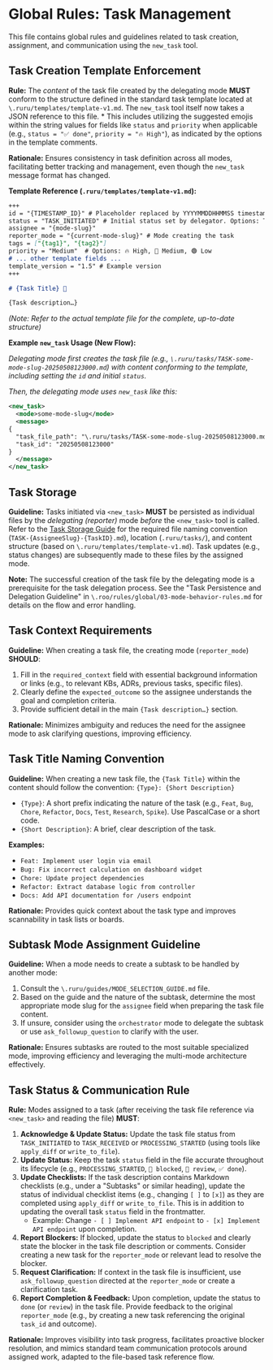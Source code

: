 # Global Rules: Task Management

This file contains global rules and guidelines related to task creation, assignment, and communication using the `new_task` tool.

## Task Creation Template Enforcement

**Rule:** The *content* of the task file created by the delegating mode **MUST** conform to the structure defined in the standard task template located at `\.ruru/templates/template-v1.md`. The `new_task` tool itself now takes a JSON reference to this file.
    *   This includes utilizing the suggested emojis within the string values for fields like `status` and `priority` when applicable (e.g., `status = "✅ done"`, `priority = "🔥 High"`), as indicated by the options in the template comments.

**Rationale:** Ensures consistency in task definition across all modes, facilitating better tracking and management, even though the `new_task` message format has changed.

**Template Reference (`.ruru/templates/template-v1.md`):**
```markdown
+++
id = "{TIMESTAMP_ID}" # Placeholder replaced by YYYYMMDDHHMMSS timestamp by delegator
status = "TASK_INITIATED" # Initial status set by delegator. Options: TASK_INITIATED, TASK_RECEIVED, PROCESSING_STARTED, 🛑 blocked, 👀 review, ✅ done, ❌ cancelled
assignee = "{mode-slug}"
reporter_mode = "{current-mode-slug}" # Mode creating the task
tags = ["{tag1}", "{tag2}"]
priority = "Medium"  # Options: 🔥 High, 🔶 Medium, 🟢 Low
# ... other template fields ...
template_version = "1.5" # Example version
+++

# {Task Title} 📌

{Task description…}
```
*(Note: Refer to the actual template file for the complete, up-to-date structure)*

**Example `new_task` Usage (New Flow):**

*Delegating mode first creates the task file (e.g., `\.ruru/tasks/TASK-some-mode-slug-20250508123000.md`) with content conforming to the template, including setting the `id` and initial `status`.*

*Then, the delegating mode uses `new_task` like this:*
```xml
<new_task>
  <mode>some-mode-slug</mode>
  <message>
{
  "task_file_path": "\.ruru/tasks/TASK-some-mode-slug-20250508123000.md",
  "task_id": "20250508123000"
}
  </message>
</new_task>
```

## Task Storage

**Guideline:** Tasks initiated via `<new_task>` **MUST** be persisted as individual files by the *delegating (reporter)* mode *before* the `<new_task>` tool is called. Refer to the [Task Storage Guide](../../../.ruru/guides/TASK_STORAGE_GUIDE.md) for the required file naming convention (`TASK-{AssigneeSlug}-{TaskID}.md`), location (`.ruru/tasks/`), and content structure (based on `\.ruru/templates/template-v1.md`). Task updates (e.g., status changes) are subsequently made to these files by the assigned mode.

**Note:** The successful creation of the task file by the delegating mode is a prerequisite for the task delegation process. See the "Task Persistence and Delegation Guideline" in `\.roo/rules/global/03-mode-behavior-rules.md` for details on the flow and error handling.


## Task Context Requirements

**Guideline:** When creating a task file, the creating mode (`reporter_mode`) **SHOULD**:
1.  Fill in the `required_context` field with essential background information or links (e.g., to relevant KBs, ADRs, previous tasks, specific files).
2.  Clearly define the `expected_outcome` so the assignee understands the goal and completion criteria.
3.  Provide sufficient detail in the main `{Task description…}` section.

**Rationale:** Minimizes ambiguity and reduces the need for the assignee mode to ask clarifying questions, improving efficiency.

## Task Title Naming Convention

**Guideline:** When creating a new task file, the `{Task Title}` within the content should follow the convention:
`{Type}: {Short Description}`

*   `{Type}`: A short prefix indicating the nature of the task (e.g., `Feat`, `Bug`, `Chore`, `Refactor`, `Docs`, `Test`, `Research`, `Spike`). Use PascalCase or a short code.
*   `{Short Description}`: A brief, clear description of the task.

**Examples:**
*   `Feat: Implement user login via email`
*   `Bug: Fix incorrect calculation on dashboard widget`
*   `Chore: Update project dependencies`
*   `Refactor: Extract database logic from controller`
*   `Docs: Add API documentation for /users endpoint`

**Rationale:** Provides quick context about the task type and improves scannability in task lists or boards.

## Subtask Mode Assignment Guideline

**Guideline:** When a mode needs to create a subtask to be handled by another mode:
1.  Consult the `\.ruru/guides/MODE_SELECTION_GUIDE.md` file.
2.  Based on the guide and the nature of the subtask, determine the most appropriate mode slug for the `assignee` field when preparing the task file content.
3.  If unsure, consider using the `orchestrator` mode to delegate the subtask or use `ask_followup_question` to clarify with the user.

**Rationale:** Ensures subtasks are routed to the most suitable specialized mode, improving efficiency and leveraging the multi-mode architecture effectively.

## Task Status & Communication Rule

**Rule:** Modes assigned to a task (after receiving the task file reference via `<new_task>` and reading the file) **MUST**:
1.  **Acknowledge & Update Status:** Update the task file status from `TASK_INITIATED` to `TASK_RECEIVED` or `PROCESSING_STARTED` (using tools like `apply_diff` or `write_to_file`).
2.  **Update Status:** Keep the task `status` field in the file accurate throughout its lifecycle (e.g., `PROCESSING_STARTED`, `🛑 blocked`, `👀 review`, `✅ done`).
3.  **Update Checklists:** If the task description contains Markdown checklists (e.g., under a "Subtasks" or similar heading), update the status of individual checklist items (e.g., changing `[ ]` to `[x]`) as they are completed using `apply_diff` or `write_to_file`. This is in addition to updating the overall task `status` field in the frontmatter.
    *   Example: Change `- [ ] Implement API endpoint` to `- [x] Implement API endpoint` upon completion.
4.  **Report Blockers:** If blocked, update the status to `blocked` and clearly state the blocker in the task file description or comments. Consider creating a new task for the `reporter_mode` or relevant lead to resolve the blocker.
5.  **Request Clarification:** If context in the task file is insufficient, use `ask_followup_question` directed at the `reporter_mode` or create a clarification task.
6.  **Report Completion & Feedback:** Upon completion, update the status to `done` (or `review`) in the task file. Provide feedback to the original `reporter_mode` (e.g., by creating a new task referencing the original `task_id` and outcome).

**Rationale:** Improves visibility into task progress, facilitates proactive blocker resolution, and mimics standard team communication protocols around assigned work, adapted to the file-based task reference flow.